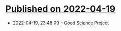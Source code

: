 # [Published on 2022-04-19](index.md)

* [2022-04-19, 23:48:09](https://news.ycombinator.com/item?id=31090893) - [Good Science Project](https://goodscienceproject.org/)
